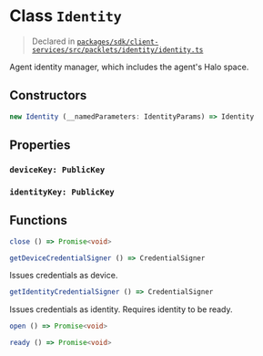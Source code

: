 # Class `Identity`
> Declared in [`packages/sdk/client-services/src/packlets/identity/identity.ts`]()

Agent identity manager, which includes the agent's Halo space.

## Constructors
```ts
new Identity (__namedParameters: IdentityParams) => Identity
```

## Properties
### `deviceKey: PublicKey`
### `identityKey: PublicKey`

## Functions
```ts
close () => Promise<void>
```
```ts
getDeviceCredentialSigner () => CredentialSigner
```
Issues credentials as device.
```ts
getIdentityCredentialSigner () => CredentialSigner
```
Issues credentials as identity.
Requires identity to be ready.
```ts
open () => Promise<void>
```
```ts
ready () => Promise<void>
```